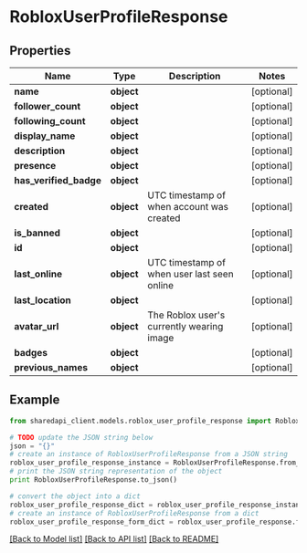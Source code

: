# RobloxUserProfileResponse


## Properties
Name | Type | Description | Notes
------------ | ------------- | ------------- | -------------
**name** | **object** |  | [optional] 
**follower_count** | **object** |  | [optional] 
**following_count** | **object** |  | [optional] 
**display_name** | **object** |  | [optional] 
**description** | **object** |  | [optional] 
**presence** | **object** |  | [optional] 
**has_verified_badge** | **object** |  | [optional] 
**created** | **object** | UTC timestamp of when account was created | [optional] 
**is_banned** | **object** |  | [optional] 
**id** | **object** |  | [optional] 
**last_online** | **object** | UTC timestamp of when user last seen online | [optional] 
**last_location** | **object** |  | [optional] 
**avatar_url** | **object** | The Roblox user&#39;s currently wearing image | [optional] 
**badges** | **object** |  | [optional] 
**previous_names** | **object** |  | [optional] 

## Example

```python
from sharedapi_client.models.roblox_user_profile_response import RobloxUserProfileResponse

# TODO update the JSON string below
json = "{}"
# create an instance of RobloxUserProfileResponse from a JSON string
roblox_user_profile_response_instance = RobloxUserProfileResponse.from_json(json)
# print the JSON string representation of the object
print RobloxUserProfileResponse.to_json()

# convert the object into a dict
roblox_user_profile_response_dict = roblox_user_profile_response_instance.to_dict()
# create an instance of RobloxUserProfileResponse from a dict
roblox_user_profile_response_form_dict = roblox_user_profile_response.from_dict(roblox_user_profile_response_dict)
```
[[Back to Model list]](../README.md#documentation-for-models) [[Back to API list]](../README.md#documentation-for-api-endpoints) [[Back to README]](../README.md)


